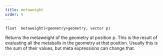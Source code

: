 ```yaml
---
title: metaweight
order: 5
---
```

`float  metaweight(<geometry>geometry, vector p)`

Returns the metaweight of the geometry at position p.
This is the result of evaluating all the metaballs in the
geometry at that position. Usually this is the sum of their
values, but meta expressions can change that.
